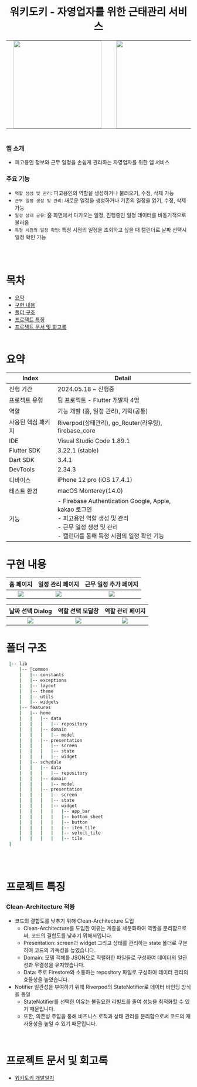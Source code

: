
<h1 style="text-align: center;">워키도키 - 자영업자를 위한 근태관리 서비스</h1>

<table style="margin: 0 auto;">
  <tr>
    <td style="padding: 0 20px;">
      <img width="240" src="https://velog.velcdn.com/images/yun_dal/post/aedd441a-ba13-44a1-82f7-6d978fde944f/image.png" />
    </td>
    <td style="padding: 0 20px;">
      <img width="240" src="https://velog.velcdn.com/images/yun_dal/post/d49adae4-0e3c-4ddb-aa75-d45f4f6f741e/image.png" />
    </td>
    <td style="padding: 0 20px;">
      <img width="240" src="https://velog.velcdn.com/images/yun_dal/post/d645d803-f381-46c6-aca5-cbd4a34d9eae/image.png" />
    </td>
  </tr>
</table>
</br>

### 앱 소개
- 피고용인 정보와 근무 일정을 손쉽게 관리하는 자영업자를 위한 앱 서비스


### 주요 기능
- `역할 생성 및 관리`: 피고용인의 역할을 생성하거나 불러오기, 수정, 삭제 가능
- `근무 일정 생성 및 관리`: 새로운 일정을 생성하거나 기존의 일정을 읽기, 수정, 삭제 가능
- `일정 상태 공유`: 홈 화면에서 다가오는 일정, 진행중인 일정 데이터를 비동기적으로 불러옴
- `특정 시점의 일정 확인`: 특정 시점의 일정을 조회하고 싶을 때 캘린더로 날짜 선택시 일정 확인 가능

<br></br>


# 목차
- [요약](#요약)
- [구현 내용](#구현-내용)
- [폴더 구조](#폴더-구조)
- [프로젝트 특징](#프로젝트-특징)
- [프로젝트 문서 및 회고록](#프로젝트-문서-및-회고록)
<br></br>


# 요약

| Index                | Detail                                                  |
|----------------------|---------------------------------------------------------|
| 진행 기간            | 2024.05.18 ~ 진행중                                  |
| 프로젝트 유형            | 팀 프로젝트 - Flutter 개발자 4명                            |
| 역할                 | 기능 개발 (홈, 일정 관리), 기획(공통)                           |
| 사용된 핵심 패키지   | Riverpod(상태관리), go_Router(라우팅), firebase_core |
| IDE                  | Visual Studio Code 1.89.1                               |
| Flutter SDK          | 3.22.1 (stable)                                         |
| Dart SDK             | 3.4.1                                                   |
| DevTools             | 2.34.3                                                  |
| 디바이스             | iPhone 12 pro (iOS 17.4.1)          |
| 테스트 환경          | macOS Monterey(14.0)                                  |
| 기능                 | - Firebase Authentication Google, Apple, kakao 로그인 <br> - 피고용인 역할 생성 및 관리 <br> - 근무 일정 생성 및 관리 <br> - 캘린더를 통해 특정 시점의 일정 확인 기능 |


# 구현 내용

| 홈 페이지 | 일정 관리 페이지 | 근무 일정 추가 페이지 |
|:--------------------------:|:--------------------------:|:--------------------------:|
| ![](https://velog.velcdn.com/images/yun_dal/post/a83e20fb-ec63-4d20-b1f2-c7ac20f7ff2c/image.png) | ![](https://velog.velcdn.com/images/yun_dal/post/9bdc25e8-4e10-4303-bf70-d44ae656c95d/image.png) | ![](https://velog.velcdn.com/images/yun_dal/post/bf2bf33e-0ab8-4745-8aa6-6b293a295cbc/image.png) |

| 날짜 선택 Dialog | 역할 선택 모달창 | 역할 관리 페이지 |
|:--------------------------:|:--------------------------:|:--------------------------:|
| ![](https://velog.velcdn.com/images/yun_dal/post/b2427582-e4e4-459b-9eed-6acbff1c8d36/image.png) | ![](https://velog.velcdn.com/images/yun_dal/post/57c41f9f-2c01-4a9f-afc6-730faec8eae7/image.png) | ![](https://velog.velcdn.com/images/yun_dal/post/e39dceda-f732-45a3-9313-7dc61ed81d34/image.png) |




# 폴더 구조

```bash
 |-- lib
     |-- common
     |   |-- constants
     |   |-- exceptions
     |   |-- layout
     |   |-- theme
     |   |-- utils
     |   |-- widgets
     |-- features
     |   |-- home
     |   |   |-- data
     |   |   |   |-- repository
     |   |   |-- domain
     |   |   |   |-- model
     |   |   |-- presentation
     |   |   |   |-- screen
     |   |   |   |-- state
     |   |   |   |-- widget
     |   |-- schedule
     |   |   |-- data
     |   |   |   |-- repository
     |   |   |-- domain
     |   |   |   |-- model
     |   |   |-- presentation
     |   |   |   |-- screen
     |   |   |   |-- state
     |   |   |   |-- widget
     |   |   |   |   |-- app_bar
     |   |   |   |   |-- bottom_sheet
     |   |   |   |   |-- button
     |   |   |   |   |-- item_tile
     |   |   |   |   |-- select_tile
     |   |   |   |   |-- tile
 |
```
<br></br>


# 프로젝트 특징
### Clean-Architecture 적용
- 코드의 결합도를 낮추기 위해 Clean-Architecture 도입
  - Clean-Architecture를 도입한 이유는 계층을 세분화하여 역할을 분리함으로써, 코드의 결합도를 낮추기 위해서입니다.
  - Presentation: screen과 widget 그리고 상태를 관리하는 state 폴더로 구분하여 코드의 가독성을 높였습니다.
  - Domain: 모델 객체를 JSON으로 직렬화한 파일들로 구성하여 데이터의 일관성과 무결성을 유지했습니다.
  - Data: 주로 Firestore와 소통하는 repository 파일로 구성하여 데이터 관리의 효율성을 높였습니다.
- Notifier 일관성을 부여하기 위해 Riverpod의 StateNotifier로 데이터 바인딩 방식을 통일
  - StateNotifier를 선택한 이유는 불필요한 리빌드를 줄여 성능을 최적화할 수 있기 때문입니다. 
  - 또한, 의존성 주입을 통해 비즈니스 로직과 상태 관리를 분리함으로써 코드의 재사용성을 높일 수 있기 때문입니다.

</br>

# 프로젝트 문서 및 회고록
- <a href="https://equable-jitterbug-e9a.notion.site/c1823304fc964ad7862b25fb79d4f262?v=b75b8d61fb7c4d258215b38d5f97dc92">워키도키 개발일지</a>
<br></br>
